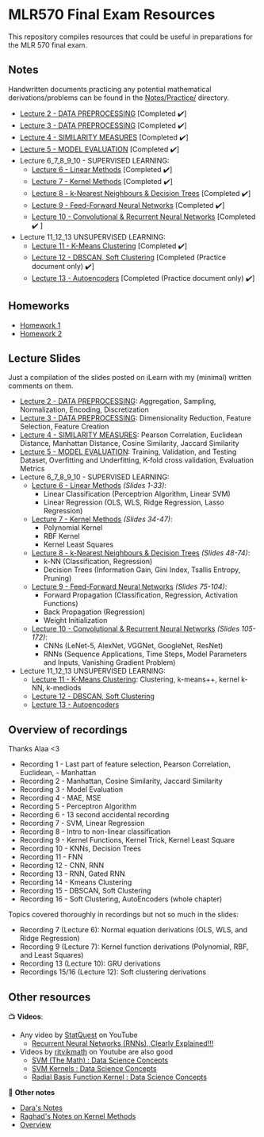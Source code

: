 # MLR570 Final Exam Resources
This repository compiles resources that could be useful in preparations for the MLR 570 final exam.

## Notes 
Handwritten documents practicing any potential mathematical derivations/problems can be found in the [Notes/Practice/](https://github.com/lujain-khalil/MLR570-Final/blob/main/Notes/Practice) directory.

- [Lecture 2 - DATA PREPROCESSING](https://github.com/lujain-khalil/MLR570-Final/blob/main/Notes/Lecture%202.md) \[Completed :heavy_check_mark:\]
- [Lecture 3 - DATA PREPROCESSING](https://github.com/lujain-khalil/MLR570-Final/blob/main/Notes/Lecture%203.md) \[Completed :heavy_check_mark:\]
- [Lecture 4 - SIMILARITY MEASURES](https://github.com/lujain-khalil/MLR570-Final/blob/main/Notes/Lecture%204.md) \[Completed :heavy_check_mark:\]
- [Lecture 5 - MODEL EVALUATION](https://github.com/lujain-khalil/MLR570-Final/blob/main/Notes/Lecture%205.md) \[Completed :heavy_check_mark:\]
- Lecture 6_7_8_9_10 - SUPERVISED LEARNING: 
    - [Lecture 6 - Linear Methods](https://github.com/lujain-khalil/MLR570-Final/blob/main/Notes/Lecture%206.md) \[Completed :heavy_check_mark:\]
    - [Lecture 7 - Kernel Methods](https://github.com/lujain-khalil/MLR570-Final/blob/main/Notes/Lecture%207.md) \[Completed :heavy_check_mark:\]
    - [Lecture 8 - k-Nearest Neighbours & Decision Trees](https://github.com/lujain-khalil/MLR570-Final/blob/main/Notes/Lecture%208.md) \[Completed :heavy_check_mark:\]
    - [Lecture 9 - Feed-Forward Neural Networks](https://github.com/lujain-khalil/MLR570-Final/blob/main/Notes/Lecture%209.md) \[Completed :heavy_check_mark:\]
    - [Lecture 10 - Convolutional & Recurrent Neural Networks](https://github.com/lujain-khalil/MLR570-Final/blob/main/Notes/Lecture%2010.md) \[Completed :heavy_check_mark: \]
- Lecture 11_12_13 UNSUPERVISED LEARNING:
    - [Lecture 11 - K-Means Clustering](https://github.com/lujain-khalil/MLR570-Final/blob/main/Notes/Lecture%2011.md) \[Completed :heavy_check_mark:\]
    - [Lecture 12 - DBSCAN, Soft Clustering](https://github.com/lujain-khalil/MLR570-Final/blob/main/Notes/Practice/Lecture%2012.pdf) \[Completed (Practice document only) :heavy_check_mark:\]
    - [Lecture 13 - Autoencoders](https://github.com/lujain-khalil/MLR570-Final/blob/main/Notes/Practice/Lecture%2013.md) \[Completed (Practice document only) :heavy_check_mark:\]
    
## Homeworks

- [Homework 1](https://github.com/lujain-khalil/MLR570-Final/tree/main/Homeworks/Homework%201)
- [Homework 2](https://github.com/lujain-khalil/MLR570-Final/tree/main/Homeworks/Homework%202)

## Lecture Slides 
Just a compilation of the slides posted on iLearn with my (minimal) written comments on them.

- [Lecture 2 - DATA PREPROCESSING](https://github.com/lujain-khalil/MLR570-Final/blob/main/Lecture%20Slides/Lecture%202.pdf): Aggregation, Sampling, Normalization, Encoding, Discretization
- [Lecture 3 - DATA PREPROCESSING](https://github.com/lujain-khalil/MLR570-Final/blob/main/Lecture%20Slides/Lecture%203.pdf): Dimensionality Reduction, Feature Selection, Feature Creation
- [Lecture 4 - SIMILARITY MEASURES](https://github.com/lujain-khalil/MLR570-Final/blob/main/Lecture%20Slides/Lecture%204.pdf): Pearson Correlation, Euclidean Distance, Manhattan Distance, Cosine Similarity, Jaccard Similarity
- [Lecture 5 - MODEL EVALUATION](https://github.com/lujain-khalil/MLR570-Final/blob/main/Lecture%20Slides/Lecture%205.pdf): Training, Validation, and Testing Dataset, Overfitting and Underfitting, K-fold cross validation, Evaluation Metrics
- Lecture 6_7_8_9_10 - SUPERVISED LEARNING: 
    - [Lecture 6 - Linear Methods](https://github.com/lujain-khalil/MLR570-Final/blob/main/Lecture%20Slides/Lecture%206.pdf)  _(Slides 1-33)_:
        - Linear Classification (Perceptrion Algorithm, Linear SVM)
        - Linear Regression (OLS, WLS, Ridge Regression, Lasso Regression)
    - [Lecture 7 - Kernel Methods](https://github.com/lujain-khalil/MLR570-Final/blob/main/Lecture%20Slides/Lecture%207.pdf) _(Slides 34-47)_: 
        - Polynomial Kernel
        - RBF Kernel
        - Kernel Least Squares 
    - [Lecture 8 - k-Nearest Neighbours & Decision Trees](https://github.com/lujain-khalil/MLR570-Final/blob/main/Lecture%20Slides/Lecture%208.pdf) _(Slides 48-74)_: 
        - k-NN (Classification, Regression)
        - Decision Trees (Information Gain, Gini Index, Tsallis Entropy, Pruning) 
    - [Lecture 9 - Feed-Forward Neural Networks](https://github.com/lujain-khalil/MLR570-Final/blob/main/Lecture%20Slides/Lecture%209.pdf) _(Slides 75-104)_: 
        - Forward Propagation (Classification, Regression, Activation Functions)
        - Back Propagation (Regression)
        - Weight Initialization
    - [Lecture 10 - Convolutional & Recurrent Neural Networks](https://github.com/lujain-khalil/MLR570-Final/blob/main/Lecture%20Slides/Lecture%2010.pdf) _(Slides 105-172)_:
        - CNNs (LeNet-5, AlexNet, VGGNet, GoogleNet, ResNet)
        - RNNs (Sequence Applications, Time Steps, Model Parameters and Inputs, Vanishing Gradient Problem)
- Lecture 11_12_13 UNSUPERVISED LEARNING:
    - [Lecture 11 - K-Means Clustering](https://github.com/lujain-khalil/MLR570-Final/blob/main/Lecture%20Slides/Lecture%2011.pdf): Clustering, k-means++, kernel k-NN, k-mediods
    - [Lecture 12 - DBSCAN, Soft Clustering](https://github.com/lujain-khalil/MLR570-Final/blob/main/Lecture%20Slides/Lecture%2012.pdf)
    - [Lecture 13 - Autoencoders](https://github.com/lujain-khalil/MLR570-Final/blob/main/Lecture%20Slides/Lecture%2013.pdf)

## Overview of recordings
Thanks Alaa <3

- Recording 1 - Last part of feature selection, Pearson Correlation, Euclidean, - Manhattan
- Recording 2 - Manhattan, Cosine Similarity, Jaccard Similarity
- Recording 3 - Model Evaluation
- Recording 4 - MAE, MSE
- Recording 5 - Perceptron Algorithm
- Recording 6 - 13 second accidental recording
- Recording 7 - SVM, Linear Regression
- Recording 8 - Intro to non-linear classification
- Recording 9 - Kernel Functions, Kernel Trick, Kernel Least Square
- Recording 10 - KNNs, Decision Trees
- Recording 11 - FNN
- Recording 12 - CNN, RNN
- Recording 13 - RNN, Gated RNN
- Recording 14 - Kmeans Clustering
- Recording 15 - DBSCAN, Soft Clustering
- Recording 16 - Soft Clustering, AutoEncoders (whole chapter)

Topics covered thoroughly in recordings but not so much in the slides:

- Recording 7 (Lecture 6): Normal equation derivations (OLS, WLS, and Ridge Regression)
- Recording 9 (Lecture 7): Kernel function derivations (Polynomial, RBF, and Least Squares)
- Recording 13 (Lecture 10): GRU derivations
- Recordings 15/16 (Lecture 12): Soft clustering derivations

## Other resources 

:tv: **Videos**:
- Any video by [StatQuest](https://www.youtube.com/channel/UCtYLUTtgS3k1Fg4y5tAhLbw) on YouTube
    - [Recurrent Neural Networks (RNNs), Clearly Explained!!!](https://www.youtube.com/watch?v=AsNTP8Kwu80)
- Videos by [ritvikmath](https://www.youtube.com/@ritvikmath) on Youtube are also good
    - [SVM (The Math) : Data Science Concepts
    ](https://www.youtube.com/watch?v=bM4_AstaBZo&t=512s)
    - [SVM Kernels : Data Science Concepts](https://www.youtube.com/watch?v=OKFMZQyDROI&t=0s)
    - [Radial Basis Function Kernel : Data Science Concepts](https://www.youtube.com/watch?v=Q0ExqOphnW0)

:page_with_curl: **Other notes**
- [Dara's Notes](https://drive.google.com/file/d/1FJQ-zpX7paiL3XkXQ5pc9BLWV9XuwgtD/view?usp=sharing)
- [Raghad's Notes on Kernel Methods](https://github.com/lujain-khalil/MLR570-Final/blob/main/Other%20Resources/Raghad-Kernel$20Methods.pdf)
- [Overview](https://github.com/lujain-khalil/MLR570-Final/blob/main/Other%20Resources/Scenarios.md)
